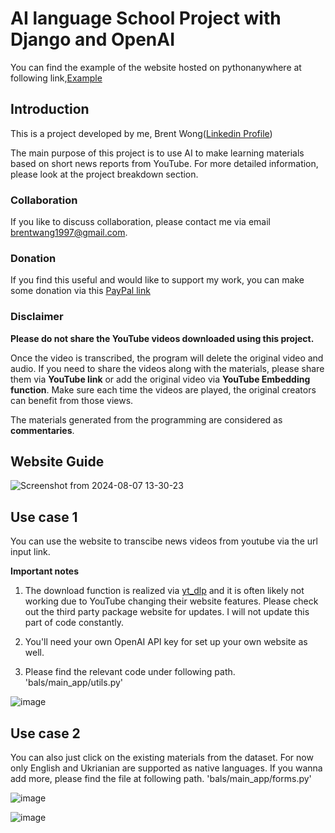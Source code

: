 # AI language School Project with Django and OpenAI
You can find the example of the website hosted on pythonanywhere at following link,[Example]([https://brentwmq.pythonanywhere.com/](https://brentwmq.pythonanywhere.com/learning_material/loeB4hyK9T8/English))

## Introduction
This is a project developed by me, Brent Wong([Linkedin Profile](https://www.linkedin.com/in/mingqianwangbrent987614198/))

The main purpose of this project is to use AI to make learning materials based on short news reports from YouTube.
For more detailed information, please look at the project breakdown section.

### Collaboration
If you like to discuss collaboration, please contact me via email [brentwang1997@gmail.com](brentwang1997@gmail.com).

### Donation
If you find this useful and would like to support my work,
you can make some donation via this [PayPal link](https://paypal.me/brentwmq?country.x=DE&locale.x=en_US
)

### Disclaimer
**Please do not share the YouTube videos downloaded using this project.**

Once the video is transcribed, the program will delete the original video and audio.
If you need to share the videos along with the materials, please share them via 
**YouTube link** or add the original video via **YouTube Embedding function**.
Make sure each time the videos are played, the original creators can benefit from those views.

The materials generated from the programming are considered as **commentaries**.

## Website Guide



![Screenshot from 2024-08-07 13-30-23](https://github.com/user-attachments/assets/2ec48428-6a14-48f7-a25c-028ffd00b5cf)


## Use case 1
You can use the website to transcibe news videos from youtube via the url input link.

**Important notes**

1. The download function is realized via [yt_dlp](https://github.com/yt-dlp/yt-dlp) and it is often likely not working due to YouTube changing their website features. Please check out the third party package website for updates. I will not update this part of code constantly.
  
2. You'll need your own OpenAI API key for set up your own website as well.
   
3. Please find the relevant code under following path. 'bals/main_app/utils.py'

![image](https://github.com/user-attachments/assets/af4854e3-2401-4e94-8170-62278040e868)

## Use case 2 
You can also just click on the existing materials from the dataset.
For now only English and Ukrianian are supported as native languages. If you wanna add more, please find the file at following path. 'bals/main_app/forms.py'

![image](https://github.com/user-attachments/assets/93f30bc2-b512-47cc-beef-f0573f9ceb52)

![image](https://github.com/user-attachments/assets/fa0e8ce5-ef91-44ee-bc10-f0825cca9dd3)



